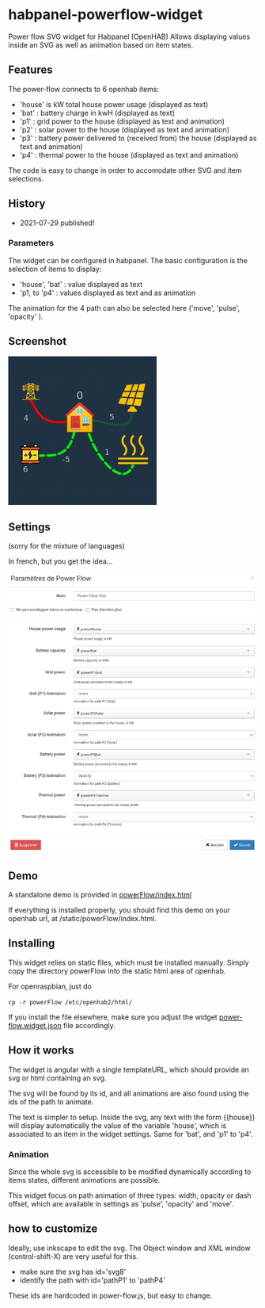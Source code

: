 # habpanel-powerflow-widget

Power flow SVG widget for Habpanel (OpenHAB)
Allows displaying values inside an SVG as well as animation based on item states.

## Features

The power-flow connects to 6 openhab items:
- 'house' is kW total house power usage (displayed as text)
- 'bat' : battery charge in kwH (displayed as text)
- 'p1' : grid power to the house (displayed as text and animation)
- 'p2' : solar power to the house (displayed as text and animation)
- 'p3' : battery power delivered to (received from) the house (displayed as text and animation)
- 'p4' : thermal power to the house (displayed as text and animation)

The code is easy to change in order to accomodate other SVG and item selections.

## History

- 2021-07-29 published!

### Parameters

The widget can be configured in habpanel.
The basic configuration is the selection of items to display:

- 'house', 'bat' : value displayed as text
- 'p1, to 'p4' : values displayed as text and as animation

The animation for the 4 path can also be selected here ('move', 'pulse', 'opacity' ).

## Screenshot

![screenshot](img/power-flow-anim.gif)

## Settings

(sorry for the mixture of languages)

In french, but you get the idea...

![settings](img/power-flow-settings.png)

## Demo

A standalone demo is provided in [powerFlow/index.html](powerFlow/index.html)

If everything is installed properly, you should find this demo on your openhab url, at /static/powerFlow/index.html.

## Installing

This widget relies on static files, which must be installed manually.
Simply copy the directory powerFlow into the static html area of openhab.

For openraspbian, just do

`cp -r powerFlow /etc/openhab2/html/`

If you install the file elsewhere, make sure you adjust the widget [power-flow.widget.json](power-flow.widget.json) file accordingly.

## How it works

The widget is angular with a single templateURL, which should provide an svg or html containing an svg.

The svg will be found by its id, and all animations are also found using the ids of the path to animate.

The text is simpler to setup. Inside the svg, any text with the form {{house}} will display automatically the
value of the variable 'house', which is associated to an item in the widget settings. Same for 'bat', and 'p1' to 'p4'.

### Animation

Since the whole svg is accessible to be modified dynamically according to items states, different animations are possible.

This widget focus on path animation of three types: width, opacity or dash offset, which are available in settings as 'pulse', 'opacity' and 'move'.

## how to customize

Ideally, use inkscape to edit the svg. The Object window and XML window (control-shift-X) are very useful for this.

* make sure the svg has id='svg8'
* identify the path with id='pathP1' to 'pathP4'

These ids are hardcoded in power-flow.js, but easy to change.



